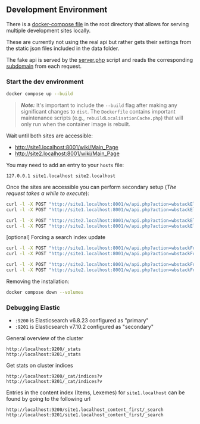 ## Development Environment

There is a [docker-compose file](../docker-compose.yml) in the root directory that allows for serving multiple development sites locally.

These are currently not using the real api but rather gets their settings from the static json files included in the data folder.

The fake api is served by the [server.php](test/server.php) script and reads the corresponding [subdomain](data/WikiInfo-site1.json) from each request.


### Start the dev environment

```sh
docker compose up --build
```

> **_Note:_** It's important to include the `--build` flag after making any significant changes to `dist`. The `Dockerfile` contains important maintenance scripts (e.g., `rebuildLocalisationCache.php`) that will only run when the container image is rebuilt.

Wait until both sites are accessible:

 - http://site1.localhost:8001/wiki/Main_Page
 - http://site2.localhost:8001/wiki/Main_Page

 You may need to add an entry to your `hosts` file:

 ```
 127.0.0.1 site1.localhost site2.localhost
 ```

 Once the sites are accessible you can perform secondary setup (_The request takes a while to execute_):

 ```sh
curl -l -X POST "http://site1.localhost:8001/w/api.php?action=wbstackElasticSearchInit&cluster=primary&format=json"
curl -l -X POST "http://site1.localhost:8001/w/api.php?action=wbstackElasticSearchInit&cluster=secondary&format=json"

curl -l -X POST "http://site2.localhost:8001/w/api.php?action=wbstackElasticSearchInit&cluster=primary&format=json"
curl -l -X POST "http://site2.localhost:8001/w/api.php?action=wbstackElasticSearchInit&cluster=secondary&format=json"
```

[optional] Forcing a search index update
```sh
curl -l -X POST "http://site1.localhost:8001/w/api.php?action=wbstackForceSearchIndex&cluster=primary&fromId=0&toId=1000&format=json"
curl -l -X POST "http://site1.localhost:8001/w/api.php?action=wbstackForceSearchIndex&cluster=secondary&fromId=0&toId=1000&format=json"

curl -l -X POST "http://site2.localhost:8001/w/api.php?action=wbstackForceSearchIndex&cluster=primary&fromId=0&toId=1000&format=json"
curl -l -X POST "http://site2.localhost:8001/w/api.php?action=wbstackForceSearchIndex&cluster=secondary&fromId=0&toId=1000&format=json"
```

Removing the installation:

```sh
docker compose down --volumes
```

### Debugging Elastic

- `:9200` is Elasticsearch v6.8.23 configured as "primary"
- `:9201` is Elasticsearch v7.10.2 configured as "secondary"

General overview of the cluster

```
http://localhost:9200/_stats
http://localhost:9201/_stats
```

Get stats on cluster indices

```
http://localhost:9200/_cat/indices?v
http://localhost:9201/_cat/indices?v
```

Entries in the content index (Items, Lexemes) for `site1.localhost` can be found by going to the following url

```
http://localhost:9200/site1.localhost_content_first/_search
http://localhost:9201/site1.localhost_content_first/_search
```
